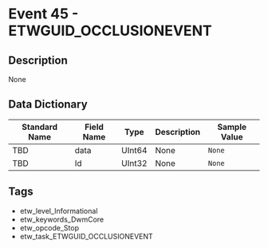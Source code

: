 # Event 45 - ETWGUID_OCCLUSIONEVENT

## Description
None

## Data Dictionary
|Standard Name|Field Name|Type|Description|Sample Value|
|---|---|---|---|---|
|TBD|data|UInt64|None|`None`|
|TBD|Id|UInt32|None|`None`|

## Tags
* etw_level_Informational
* etw_keywords_DwmCore
* etw_opcode_Stop
* etw_task_ETWGUID_OCCLUSIONEVENT